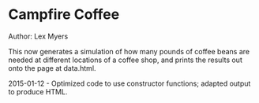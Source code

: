 # Campfire Coffee

Author: Lex Myers

This now generates a simulation of how many pounds of coffee beans are needed
at different locations of a coffee shop, and prints the results out onto the
page at data.html.

2015-01-12 - Optimized code to use constructor functions; adapted output to
produce HTML.
